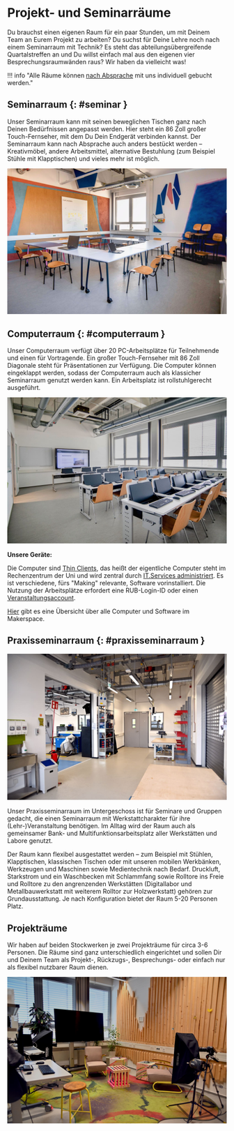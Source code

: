 # Projekt- und Seminarräume

Du brauchst einen eigenen Raum für ein paar Stunden, um mit Deinem Team an Eurem Projekt zu arbeiten? Du suchst für Deine Lehre noch nach einem Seminarraum mit Technik? Es steht das abteilungsübergreifende Quartalstreffen an und Du willst einfach mal aus den eigenen vier Besprechungsraumwänden raus? Wir haben da vielleicht was! 

!!! info "Alle Räume können [nach Absprache](kontakt.md) mit uns individuell gebucht werden."

## Seminarraum {: #seminar }

Unser Seminarraum kann mit seinen beweglichen Tischen ganz nach Deinen Bedürfnissen angepasst werden. Hier steht ein 86 Zoll großer Touch-Fernseher, mit dem Du Dein Endgerät verbinden kannst. Der Seminarraum kann nach Absprache auch anders bestückt werden – Kreativmöbel, andere Arbeitsmittel, alternative Bestuhlung (zum Beispiel Stühle mit Klapptischen) und vieles mehr ist möglich.  

![@RUB-Makerspace: Seminar (CC BY-SA 4.0)](medien/RUB-Makerspace_Seminar_CC-BY-SA-40.jpg)

## Computerraum {: #computerraum }

Unser Computerraum verfügt über 20 PC-Arbeitsplätze für Teilnehmende und einen für Vortragende. Ein großer Touch-Fernseher mit 86 Zoll Diagonale steht für Präsentationen zur Verfügung. Die Computer können eingeklappt werden, sodass der Computerraum auch als klassicher Seminarraum genutzt werden kann. Ein Arbeitsplatz ist rollstuhlgerecht ausgeführt.

![@RUB-Makerspace: CIP (CC BY-SA 4.0)](medien/RUB-Makerspace_CIP_CC-BY-SA-40.jpg)

**Unsere Geräte:** 

Die Computer sind [Thin Clients](https://de.wikipedia.org/wiki/Thin_Client), das heißt der eigentliche Computer steht im Rechenzentrum der Uni und wird zentral durch [IT.Services administriert](https://www.it-services.ruhr-uni-bochum.de/services/sl/pc-pools.html.de). Es ist verschiedene, fürs "Making" relevante, Software vorinstalliert. Die Nutzung der Arbeitsplätze erfordert eine RUB-Login-ID oder einen [Veranstaltungsaccount](https://www.it-services.ruhr-uni-bochum.de/services/gz/veranstaltungsaccounts.html.de).
  
[Hier](digitallabor.md#it) gibt es eine Übersicht über alle Computer und Software im Makerspace.


## Praxisseminarraum {: #praxisseminarraum }

![@RUB-Makerspace: Praxis (CC BY-SA 4.0)](medien/RUB-Makerspace_Praxis_CC-BY-SA-40.jpg)

Unser Praxisseminarraum im Untergeschoss ist für Seminare und Gruppen gedacht, die einen Seminarraum mit Werkstattcharakter für ihre (Lehr-)Veranstaltung benötigen. Im Alltag wird der Raum auch als gemeinsamer Bank- und Multifunktionsarbeitsplatz aller Werkstätten und Labore genutzt.

Der Raum kann flexibel ausgestattet werden – zum Beispiel mit Stühlen, Klapptischen, klassischen Tischen oder mit unseren mobilen Werkbänken, Werkzeugen und Maschinen sowie Medientechnik nach Bedarf. Druckluft, Starkstrom und ein Waschbecken mit Schlammfang sowie Rolltore ins Freie und Rolltore zu den angrenzenden Werkstätten (Digitallabor und Metallbauwerkstatt mit weiterem Rolltor zur Holzwerkstatt) gehören zur Grundausstattung. Je nach Konfiguration bietet der Raum 5-20 Personen Platz.

## Projekträume

Wir haben auf beiden Stockwerken je zwei Projekträume für circa 3-6 Personen. Die Räume sind ganz unterschiedlich eingerichtet und sollen Dir und Deinem Team als Projekt-, Rückzugs-, Besprechungs- oder einfach nur als flexibel nutzbarer Raum dienen.  

![@RUB-Makerspace: Projektraum 1 (CC BY-SA 4.0)](medien/RUB-Makerspace_Projektraum_1_CC-BY-SA-40.jpg)

